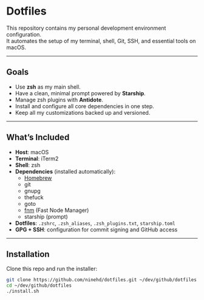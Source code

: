 # Dotfiles

This repository contains my personal development environment configuration.  
It automates the setup of my terminal, shell, Git, SSH, and essential tools on macOS.

---

## Goals

- Use **zsh** as my main shell.
- Have a clean, minimal prompt powered by **Starship**.
- Manage zsh plugins with **Antidote**.
- Install and configure all core dependencies in one step.
- Keep all my customizations backed up and versioned.

---

## What’s Included

- **Host**: macOS
- **Terminal**: iTerm2
- **Shell**: zsh
- **Dependencies** (installed automatically):
    - [Homebrew](https://brew.sh/)
    - git
    - gnupg
    - thefuck
    - goto
    - [fnm](https://github.com/Schniz/fnm) (Fast Node Manager)
    - starship (prompt)
- **Dotfiles**: `.zshrc`, `.zsh_aliases`, `.zsh_plugins.txt`, `starship.toml`
- **GPG + SSH**: configuration for commit signing and GitHub access

---

## Installation

Clone this repo and run the installer:

```bash
git clone https://github.com/ninehd/dotfiles.git ~/dev/github/dotfiles
cd ~/dev/github/dotfiles
./install.sh